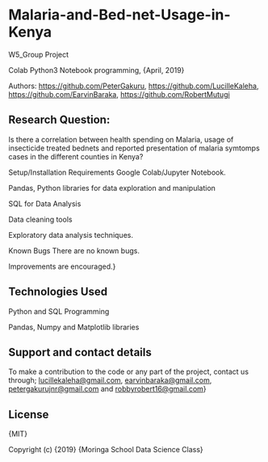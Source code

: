 # Malaria-and-Bed-net-Usage-in-Kenya

W5_Group Project

Colab Python3 Notebook programming, {April, 2019}

Authors: https://github.com/PeterGakuru, https://github.com/LucilleKaleha, https://github.com/EarvinBaraka, https://github.com/RobertMutugi

## Research Question:
Is there a correlation between health spending on Malaria, usage of insecticide treated bednets and reported presentation of malaria symtomps cases in the different counties in Kenya?

Setup/Installation Requirements
Google Colab/Jupyter Notebook.

Pandas, Python libraries for data exploration and manipulation

SQL for Data Analysis

Data cleaning tools

Exploratory data analysis techniques.

Known Bugs
There are no known bugs.

Improvements are encouraged.}

## Technologies Used
Python and SQL Programming

Pandas, Numpy and Matplotlib libraries

## Support and contact details
To make a contribution to the code or any part of the project, contact us through; lucillekaleha@gmail.com, earvinbaraka@gmail.com, petergakurujnr@gmail.com and robbyrobert16@gmail.com}

## License
{MIT}

Copyright (c) {2019} {Moringa School Data Science Class}
